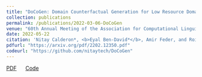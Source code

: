 ```yaml
---
title: "DoCoGen: Domain Counterfactual Generation for Low Resource Domain Adaptation"
collection: publications
permalink: /publications/2022-03-06-DoCoGen
venue: "60th Annual Meeting of the Association for Computational Linguistics"
date: 2022-05-22
citation: 'Nitay Calderon*, <b>Eyal Ben-David*</b>, Amir Feder, and Roi Reichart. "DoCoGen: Domain Counterfactual Generation for Low Resource Domain Adaptation." <i>60th Annual Meeting of the Association for Computational Linguistics</i>. 2022.'
pdfurl: "https://arxiv.org/pdf/2202.12350.pdf"
codeurl: "https://github.com/nitaytech/DoCoGen"
---  
```

<a href='https://arxiv.org/pdf/2202.12350.pdf'>PDF</a>
&nbsp;&nbsp;&nbsp;&nbsp;
<a href='https://github.com/nitaytech/DoCoGen'>Code</a>
&nbsp;&nbsp;&nbsp;&nbsp;
